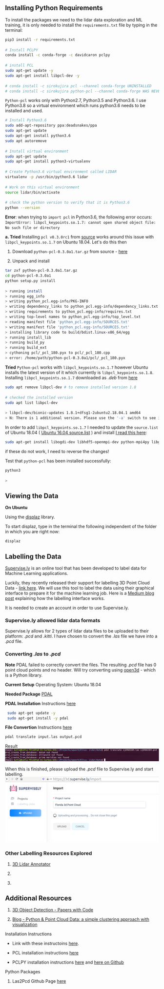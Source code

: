 ## Installing Python Requirements

To install the packages we need to the lidar data exploration and ML training, it is only needed to install the `requirements.txt` file by typing in the terminal:

```sh
pip3 install -r requirements.txt

# Install PCLPY
conda install -c conda-forge -c davidcaron pclpy

# install PCL
sudo apt-get update -y
sudo apt-get install libpcl-dev -y

# conda install -c sirokujira pcl --channel conda-forge UNINSTALLED
# conda install -c sirokujira python-pcl --channel conda-forge WAS NEVER INSTALLED
```

`Python-pcl` works only with Python2.7, Python3.5 and Python3.6. I use Python3.8 so a virtual environment which runs python3.6 needs to be installed and used. 

```sh
# Install Python3.6
sudo add-apt-repository ppa:deadsnakes/ppa
sudo apt-get update
sudo apt-get install python3.6
sudo apt autoremove

# Install virtual environment
sudo apt-get update
sudo apt-get install python3-virtualenv

# Create Python3.6 virtual environment called LIDAR
virtualenv -p /usr/bin/python3.6 lidar

# Work on this virtual environment
source lidar/bin/activate

# check the python version to verify that it is Python3.6
python --version
```


**Error**: when trying to `import pcl` in Python3.6, the following error occurs: `ImportError: libpcl_keypoints.so.1.7: cannot open shared object file: No such file or directory`


**a. Tried**
Installing `pcl v0.3.0rc1` from [source](https://files.pythonhosted.org/packages/8c/78/372264333493d53cf2cfc7427df3eb752a6cdf5b9f8ee7b53bc30780401d/python-pcl-0.3.0a1.tar.gz) works around this issue with `libpcl_keypoints.so.1.7` on Ubuntu 18.04. Let's do this then

1. Download `python-pcl-0.3.0a1.tar.gz` from source - [here](https://files.pythonhosted.org/packages/8c/78/372264333493d53cf2cfc7427df3eb752a6cdf5b9f8ee7b53bc30780401d/python-pcl-0.3.0a1.tar.gz)

2. Unpack and install

```sh
tar zxf python-pcl-0.3.0a1.tar.gz
cd python-pcl-0.3.0a1
python setup.py install

> running install
> running egg_info
> writing python_pcl.egg-info/PKG-INFO
> writing dependency_links to python_pcl.egg-info/dependency_links.txt
> writing requirements to python_pcl.egg-info/requires.txt
> writing top-level names to python_pcl.egg-info/top_level.txt
> reading manifest file 'python_pcl.egg-info/SOURCES.txt'
> writing manifest file 'python_pcl.egg-info/SOURCES.txt'
> installing library code to build/bdist.linux-x86_64/egg
> running install_lib
> running build_py
> running build_ext
> cythoning pcl/_pcl_180.pyx to pcl/_pcl_180.cpp
> error: /home/path/python-pcl-0.3.0a1/pcl/_pcl_180.pyx

```


**Tried**
`Python-pcl` works with `libpcl_keypoints.so.1.7` however Ubuntu installs the latest version of it which currently is `libpcl_keypoints.so.1.8`. 
Installing `libpcl_keypoints.so.1.7` downloaded as *.deb* from [here](https://ubuntu.pkgs.org/16.04/ubuntu-universe-amd64/libpcl-dev_1.7.2-14build1_amd64.deb.html)


```sh
sudo apt remove libpcl-dev # to remove installed version 1.8

# checked the installed version
sudo apt list libpcl-dev

> libpcl-dev/bionic-updates 1.8.1+dfsg1-2ubuntu2.18.04.1 amd64
> N: There is 1 additional version. Please use the '-a' switch to see it
```

In order to add `libpcl_keypoints.so.1.7` I needed to update the `source.list` of Ubuntu 18.04 (
[Ubuntu 16.04 source.list](https://gist.githubusercontent.com/rohitrawat/60a04e6ebe4a9ec1203eac3a11d4afc1/raw/fcdfde2ab57e455ba9b37077abf85a81c504a4a9/sources.list) ) and install [I read this here](https://github.com/strawlab/python-pcl/issues/317):

```sh
sudo apt-get install libogdi-dev libhdf5-openmpi-dev python-mpi4py libgdal-dev libhdf5-mpi-dev python-vtk6 libhdf5-openmpi-100 libvtk6.3 libvtk6.3-qt libvtk6-qt-dev libvtk6-dev libboost-all-dev libogdi3.2 libopenmpi1.10 libgdal1i libgdal.so.1-1.11.3 libvtk6.2 libpcl-visualization1.7 libpcl-surface1.7 libpcl-io1.7 libpcl-apps1.7 libpcl1.7 libpcl-dev=1.7.2-14build1 --fix-broken

```

if these do not work, I need to reverse the changes!

Test that `python-pcl` has been installed successfully:

```sh
python3

> 
```




## Viewing the Data

**On Ubuntu**

Using the [displaz](http://c42f.github.io/displaz/) library.

To start displaz, type in the terminal the following independent of the folder in which you are right now:

```sh
displaz
```

## Labelling the Data

[Supervise.ly](https://supervise.ly/) is an online tool that has been developed to label data for Machine Learning applications. 

Luckily, they recently released their support for labelling 3D Point Cloud Data - [link here](https://supervise.ly/lidar-3d-cloud/). We will use this tool to label the data using their graphical interface to prepare it for the machine learning job. Here is a [Medium blog post](https://medium.com/deep-systems/releasing-first-online-3d-point-cloud-labeling-tool-in-supervisely-4faca42b5d6e) explaining how the labelling interface works.

It is needed to create an account in order to use Supervise.ly. 


### Supervise.ly allowed lidar data formats

Supervise.ly allows for 2 types of lidar data files to be uploaded to their platform: *.pcd* and *.kitti*.
I have chosen to convert the *.las* file we have into a *.pcd* file. 


### Converting *.las* to *.pcd*

**Note** PDAL failed to correctly convert the files. The resulting *.pcd* file has 0 point cloud points and no header. Will try converting using [open3d](http://www.open3d.org/docs/release/tutorial/Basic/pointcloud.html) - which is a Python library.

**Current Setup**
Operating System: Ubuntu 18.04

**Needed Package**
[PDAL](https://pdal.io/)

**PDAL Installation**
Instructions [here](https://zoomadmin.com/HowToInstall/UbuntuPackage/pdal)

```sh
 sudo apt-get update -y 
 sudo apt-get install -y pdal 
```

**File Convertion**
Instructions [here](https://gis.stackexchange.com/questions/250714/converting-las-to-pcd-file-using-pdal)

```sh
pdal translate input.las output.pcd
```

Result
![Converting Data](https://raw.githubusercontent.com/estambolieva/3d-point-cloud/master/images/las_to_pcd.png)

When this is finished, please upload the *.pcd* file to Supervise.ly and start labelling.
![Converting Data](https://raw.githubusercontent.com/estambolieva/3d-point-cloud/master/images/uploading_pcd.png)


### Other Labelling Resources Explored

1. [3D Lidar Annotator](https://github.com/songanz/3D-LiDAR-annotator)

2. []()

3. []()


## Additional Resources

1. [3D Object Detection - Papers with Code](https://paperswithcode.com/task/3d-object-detection)

2. [Blog - Python & Point Cloud Data: a simple clustering approach with visualization](https://towardsdatascience.com/point-cloud-data-simple-approach-f3855fdc08f5)


Installation Instructions

* Link with these instructoins [here](https://askubuntu.com/questions/1231543/problem-with-creating-python-3-6-virtual-environment-on-ubuntu-20-04).

* PCL installation instructions [here](https://python-pcl-fork.readthedocs.io/en/rc_patches4/install.html)
* PCLPY installation instructions [here](https://python-pcl-fork.readthedocs.io/en/rc_patches4/install.html) and [here on Github](https://github.com/strawlab/python-pcl)


Python Packages

1. Las2Pcd Github Page [here](https://github.com/murtiad/las2pcd)